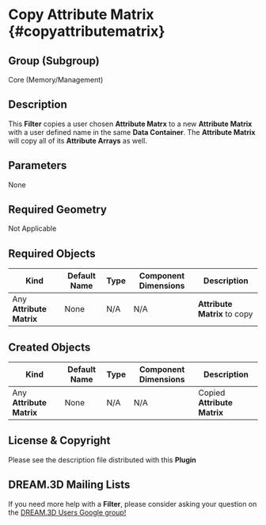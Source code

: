 Copy Attribute Matrix {#copyattributematrix}
=============

## Group (Subgroup) ##
Core (Memory/Management)

## Description ##
This **Filter** copies a user chosen **Attribute Matrx** to a new **Attribute Matrix** with a user defined name in the same **Data Container**. The **Attribute Matrix** will copy all of its **Attribute Arrays** as well.

## Parameters ##
None

## Required Geometry ##
Not Applicable

## Required Objects ##
| Kind | Default Name | Type | Component Dimensions | Description |
|------|--------------|-------------|---------|-----|
| Any **Attribute Matrix** | None | N/A | N/A | **Attribute Matrix** to copy |

## Created Objects ##
| Kind | Default Name | Type | Component Dimensions | Description |
|------|--------------|-------------|---------|-----|
| Any **Attribute Matrix** | None | N/A | N/A | Copied **Attribute Matrix** |

## License & Copyright ##

Please see the description file distributed with this **Plugin**

## DREAM.3D Mailing Lists ##

If you need more help with a **Filter**, please consider asking your question on the [DREAM.3D Users Google group!](https://groups.google.com/forum/?hl=en#!forum/dream3d-users)


